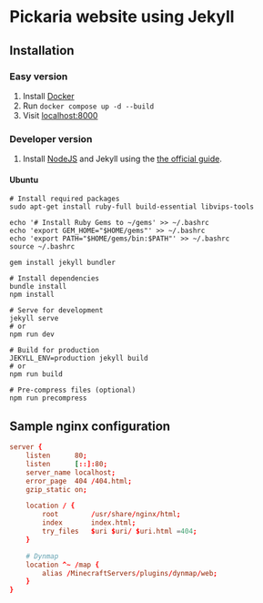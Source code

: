 # Pickaria website using Jekyll

## Installation

### Easy version

1. Install [Docker](https://docs.docker.com/engine/install/)
2. Run `docker compose up -d --build`
3. Visit [localhost:8000](http://localhost:8000)

### Developer version

1. Install [NodeJS](https://nodejs.org/) and Jekyll using the [the official guide](https://jekyllrb.com/docs/installation/).  

#### Ubuntu

```shell
# Install required packages
sudo apt-get install ruby-full build-essential libvips-tools

echo '# Install Ruby Gems to ~/gems' >> ~/.bashrc
echo 'export GEM_HOME="$HOME/gems"' >> ~/.bashrc
echo 'export PATH="$HOME/gems/bin:$PATH"' >> ~/.bashrc
source ~/.bashrc

gem install jekyll bundler

# Install dependencies
bundle install
npm install

# Serve for development
jekyll serve
# or
npm run dev

# Build for production
JEKYLL_ENV=production jekyll build
# or
npm run build

# Pre-compress files (optional)
npm run precompress
```

## Sample nginx configuration

```conf
server {
    listen      80;
    listen      [::]:80;
    server_name localhost;
    error_page  404 /404.html;
    gzip_static on;

    location / {
        root        /usr/share/nginx/html;
        index       index.html;
        try_files   $uri $uri/ $uri.html =404;
    }

    # Dynmap
    location ^~ /map {
        alias /MinecraftServers/plugins/dynmap/web;
    }
}
```
